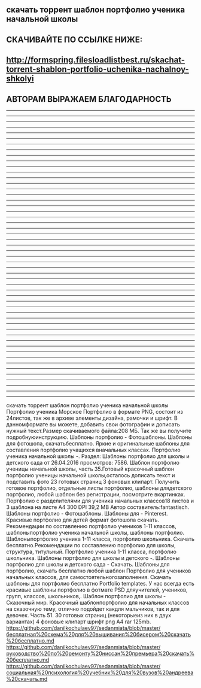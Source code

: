 скачать торрент шаблон портфолио ученика начальной школы
--------------------------------------------------
СКАЧИВАЙТЕ ПО ССЫЛКЕ НИЖЕ:
--------------------------------------------------
http://formspring.filesloadlistbest.ru/skachat-torrent-shablon-portfolio-uchenika-nachalnoy-shkolyi
--------------------------------------------------
АВТОРАМ ВЫРАЖАЕМ БЛАГОДАРНОСТЬ
--------------------------------------------------
--------------------------------------------------
--------------------------------------------------
--------------------------------------------------
--------------------------------------------------
--------------------------------------------------
--------------------------------------------------
--------------------------------------------------
--------------------------------------------------
--------------------------------------------------
--------------------------------------------------
--------------------------------------------------
--------------------------------------------------
--------------------------------------------------
--------------------------------------------------
--------------------------------------------------
--------------------------------------------------
--------------------------------------------------
--------------------------------------------------
--------------------------------------------------
--------------------------------------------------
--------------------------------------------------
--------------------------------------------------
--------------------------------------------------
--------------------------------------------------
--------------------------------------------------
--------------------------------------------------
--------------------------------------------------
--------------------------------------------------
--------------------------------------------------
--------------------------------------------------
--------------------------------------------------
--------------------------------------------------
--------------------------------------------------
--------------------------------------------------
--------------------------------------------------
--------------------------------------------------
--------------------------------------------------
--------------------------------------------------
--------------------------------------------------
--------------------------------------------------
--------------------------------------------------
--------------------------------------------------
--------------------------------------------------
--------------------------------------------------
--------------------------------------------------
--------------------------------------------------
--------------------------------------------------
--------------------------------------------------
--------------------------------------------------
--------------------------------------------------
--------------------------------------------------
--------------------------------------------------
скачать торрент шаблон портфолио ученика начальной школы Портфолио ученика  Морское Портфолио в формате PNG, состоит из 24листов, так же в архиве элементы дизайна, рамочки и шрифт. В данномформате вы можете, добавить свои фотографии и дописать нужный текст.Размер скачиваемого файла:208 МБ. Так же вы получите подробнуюинструкцию. Шаблоны портфолио - Фотошаблоны. Шаблоны для фотошопа, скачатьбесплатно. Яркие и оригинальные шаблоны для составления портфолио учащихся вначальных классах. Портфолио ученика начальной школы -. Раздел: Шаблоны портфолио для школы и детского сада от 26.04.2016 просмотров: 7586. Шаблон портфолио ученицы начальной школы, часть 35.Готовый красочный шаблон портфолио ученицы начальной школы,осталось дописать текст и подставить фото 23 готовых страниц  3 фоновых клипарт. Получить готовое портфолио, отдельные листы портфолио, шаблоны длядетского портфолио, любой шаблон без регистрации, посмотрите вкартинках.  Портфолио с разделителями для ученика начальных классов18 листов и 3 шаблона на листе А4  300 DPI  39,2 MB Автор составитель:fantastisch. Шаблоны портфолио - Фотошаблоны. Шаблоны для  - Pinterest. Красивые портфолио для детей формат фотошопа скачать. Рекомендации по составлению портфолио учеников 1-11 классов, шаблоныпортфолио ученика начальной школы, шаблоны портфолио.  Шаблоныпортфолио ученика 1-11 класса, портфолио школьника. Скачать бесплатно.Рекомендации по составлению портфолио для школы, структура, титульный. Портфолио ученика 1-11 класса, портфолио школьника. Шаблоны портфолио для школы и детского  -. Шаблоны портфолио для школы и детского сада - Скачать. Шаблоны для портфолио, скачать бесплатно любой шаблон
Портфолио для учеников начальных классов, для самостоятельногозаполнения. Скачать шаблоны для портфолио бесплатно  Portfolio templates. У нас всегда есть красивые шаблоны портфолио в фотмате PSD дляучителей, учеников, групп, классов, школьников,. Шаблон портфолио для школы - Сказочный мир. Красочный шаблонпортфолио для начальных классов на сказочную тему, отлично подойдет какдля мальчиков, так и для девочек. Часть 51. 30 готовых страниц (некоторыеиз них в двух вариантах)  4 фоновые  клипарт  шрифт  png  А4  rar  125mb.
https://github.com/danilkochulaev97/sedanmiata/blob/master/бесплатная%20схема%20для%20вышивания%20бисером%20скачать%20бесплатно.md
https://github.com/danilkochulaev97/sedanmiata/blob/master/руководство%20по%20ремонту%20ниссан%20премьера%20скачать%20бесплатно.md
https://github.com/danilkochulaev97/sedanmiata/blob/master/социальная%20психология%20учебник%20для%20вузов%20андреева%20скачать.md